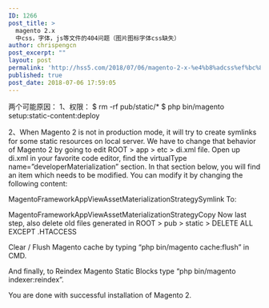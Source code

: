 ```yaml
---
ID: 1266
post_title: >
  magento 2.x
  中css，字体，js等文件的404问题（图片图标字体css缺失）
author: chrispengcn
post_excerpt: ""
layout: post
permalink: 'http://hss5.com/2018/07/06/magento-2-x-%e4%b8%adcss%ef%bc%8c%e5%ad%97%e4%bd%93%ef%bc%8cjs%e7%ad%89%e6%96%87%e4%bb%b6%e7%9a%84404%e9%97%ae%e9%a2%98%ef%bc%88%e5%9b%be%e7%89%87%e5%9b%be%e6%a0%87%e5%ad%97%e4%bd%93css%e7%bc%ba/'
published: true
post_date: 2018-07-06 17:59:05
---
```

<div class="lists"></div>
<div class="post_content">

两个可能原因：
1、权限：
$ rm -rf pub/static/*
$ php bin/magento setup:static-content:deploy

2、When Magento 2 is not in production mode, it will try to create symlinks for some static resources on local server. We have to change that behavior of Magento 2 by going to edit ROOT &gt; app &gt; etc &gt; di.xml file. Open up di.xml in your favorite code editor, find the virtualType name=”developerMaterialization” section. In that section below, you will find an item which needs to be modified. You can modify it by changing the following content:

MagentoFrameworkAppViewAssetMaterializationStrategySymlink
To:

MagentoFrameworkAppViewAssetMaterializationStrategyCopy
Now last step, also delete old files generated in ROOT &gt; pub &gt; static &gt; DELETE ALL EXCEPT .HTACCESS

Clear / Flush Magento cache by typing “php bin/magento cache:flush” in CMD.

And finally, to Reindex Magento Static Blocks type “php bin/magento indexer:reindex”.

You are done with successful installation of Magento 2.

</div>
